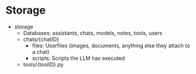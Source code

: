 # Storage

- storage
  - Databases: assistants, chats, models, notes, tools, users
  - chats/{chatID}
    - files: Userfiles (images, documents, anything else they attach to a chat)
    - scripts: Scripts the LLM has executed
  - tools/{toolID}.py